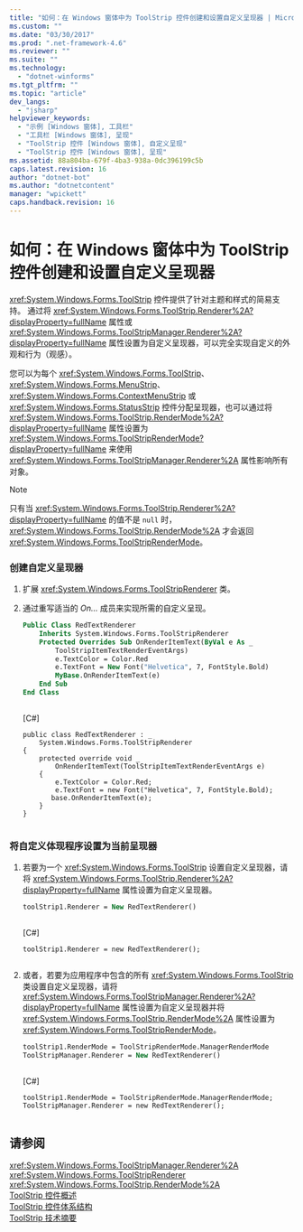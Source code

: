 ```yaml
---
title: "如何：在 Windows 窗体中为 ToolStrip 控件创建和设置自定义呈现器 | Microsoft Docs"
ms.custom: ""
ms.date: "03/30/2017"
ms.prod: ".net-framework-4.6"
ms.reviewer: ""
ms.suite: ""
ms.technology: 
  - "dotnet-winforms"
ms.tgt_pltfrm: ""
ms.topic: "article"
dev_langs: 
  - "jsharp"
helpviewer_keywords: 
  - "示例 [Windows 窗体], 工具栏"
  - "工具栏 [Windows 窗体], 呈现"
  - "ToolStrip 控件 [Windows 窗体], 自定义呈现"
  - "ToolStrip 控件 [Windows 窗体], 呈现"
ms.assetid: 88a804ba-679f-4ba3-938a-0dc396199c5b
caps.latest.revision: 16
author: "dotnet-bot"
ms.author: "dotnetcontent"
manager: "wpickett"
caps.handback.revision: 16
---
```

# 如何：在 Windows 窗体中为 ToolStrip 控件创建和设置自定义呈现器
<xref:System.Windows.Forms.ToolStrip> 控件提供了针对主题和样式的简易支持。  通过将 <xref:System.Windows.Forms.ToolStrip.Renderer%2A?displayProperty=fullName> 属性或 <xref:System.Windows.Forms.ToolStripManager.Renderer%2A?displayProperty=fullName> 属性设置为自定义呈现器，可以完全实现自定义的外观和行为（观感）。  
  
 您可以为每个 <xref:System.Windows.Forms.ToolStrip>、<xref:System.Windows.Forms.MenuStrip>、<xref:System.Windows.Forms.ContextMenuStrip> 或 <xref:System.Windows.Forms.StatusStrip> 控件分配呈现器，也可以通过将 <xref:System.Windows.Forms.ToolStrip.RenderMode%2A?displayProperty=fullName> 属性设置为 <xref:System.Windows.Forms.ToolStripRenderMode?displayProperty=fullName> 来使用 <xref:System.Windows.Forms.ToolStripManager.Renderer%2A> 属性影响所有对象。  
  
> [!NOTE]
>  只有当 <xref:System.Windows.Forms.ToolStrip.Renderer%2A?displayProperty=fullName> 的值不是 `null` 时，<xref:System.Windows.Forms.ToolStrip.RenderMode%2A> 才会返回 <xref:System.Windows.Forms.ToolStripRenderMode>。  
  
### 创建自定义呈现器  
  
1.  扩展 <xref:System.Windows.Forms.ToolStripRenderer> 类。  
  
2.  通过重写适当的 *On…* 成员来实现所需的自定义呈现。  
  
    ```vb  
    Public Class RedTextRenderer  
        Inherits System.Windows.Forms.ToolStripRenderer  
        Protected Overrides Sub OnRenderItemText(ByVal e As _  
            ToolStripItemTextRenderEventArgs)   
            e.TextColor = Color.Red  
            e.TextFont = New Font("Helvetica", 7, FontStyle.Bold)  
            MyBase.OnRenderItemText(e)  
        End Sub  
    End Class  
  
    ```  
  
     \[C\#\]  
  
    ```  
    public class RedTextRenderer : _  
        System.Windows.Forms.ToolStripRenderer  
    {  
        protected override void _  
            OnRenderItemText(ToolStripItemTextRenderEventArgs e)  
        {  
            e.TextColor = Color.Red;  
            e.TextFont = new Font("Helvetica", 7, FontStyle.Bold);  
           base.OnRenderItemText(e);  
        }  
    }  
  
    ```  
  
### 将自定义体现程序设置为当前呈现器  
  
1.  若要为一个 <xref:System.Windows.Forms.ToolStrip> 设置自定义呈现器，请将 <xref:System.Windows.Forms.ToolStrip.Renderer%2A?displayProperty=fullName> 属性设置为自定义呈现器。  
  
    ```vb  
    toolStrip1.Renderer = New RedTextRenderer()  
  
    ```  
  
     \[C\#\]  
  
    ```  
    toolStrip1.Renderer = new RedTextRenderer();  
  
    ```  
  
2.  或者，若要为应用程序中包含的所有 <xref:System.Windows.Forms.ToolStrip> 类设置自定义呈现器，请将 <xref:System.Windows.Forms.ToolStripManager.Renderer%2A?displayProperty=fullName> 属性设置为自定义呈现器并将 <xref:System.Windows.Forms.ToolStrip.RenderMode%2A> 属性设置为 <xref:System.Windows.Forms.ToolStripRenderMode>。  
  
    ```vb  
    toolStrip1.RenderMode = ToolStripRenderMode.ManagerRenderMode  
    ToolStripManager.Renderer = New RedTextRenderer()  
  
    ```  
  
     \[C\#\]  
  
    ```  
    toolStrip1.RenderMode = ToolStripRenderMode.ManagerRenderMode;  
    ToolStripManager.Renderer = new RedTextRenderer();  
  
    ```  
  
## 请参阅  
 <xref:System.Windows.Forms.ToolStripManager.Renderer%2A>   
 <xref:System.Windows.Forms.ToolStripRenderer>   
 <xref:System.Windows.Forms.ToolStrip.RenderMode%2A>   
 [ToolStrip 控件概述](../../../../docs/framework/winforms/controls/toolstrip-control-overview-windows-forms.md)   
 [ToolStrip 控件体系结构](../../../../docs/framework/winforms/controls/toolstrip-control-architecture.md)   
 [ToolStrip 技术摘要](../../../../docs/framework/winforms/controls/toolstrip-technology-summary.md)